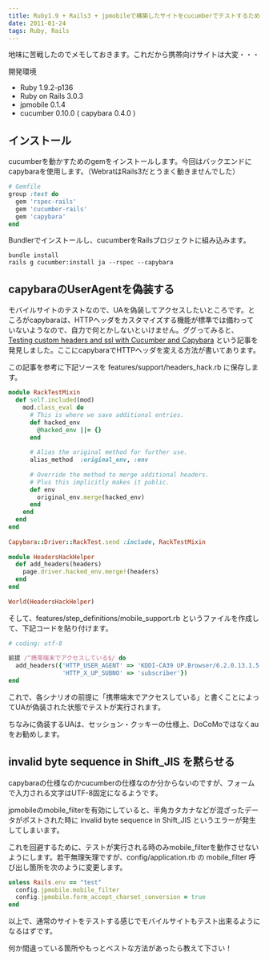 ```yaml
---
title: Ruby1.9 + Rails3 + jpmobileで構築したサイトをcucumberでテストするためのTips
date: 2011-01-24
tags: Ruby, Rails
---
```


地味に苦戦したのでメモしておきます。これだから携帯向けサイトは大変・・・

開発環境

* Ruby 1.9.2-p136
* Ruby on Rails 3.0.3
* jpmobile 0.1.4
* cucumber 0.10.0 ( capybara 0.4.0 )

## インストール

cucumberを動かすためのgemをインストールします。今回はバックエンドにcapybaraを使用します。（WebratはRails3だとうまく動きませんでした）

```ruby
# Gemfile
group :test do
  gem 'rspec-rails'
  gem 'cucumber-rails'
  gem 'capybara'
end
```

Bundlerでインストールし、cucumberをRailsプロジェクトに組み込みます。

```
bundle install
rails g cucumber:install ja --rspec --capybara
```

## capybaraのUserAgentを偽装する

モバイルサイトのテストなので、UAを偽装してアクセスしたいところです。ところがcapybaraは、HTTPヘッダをカスタマイズする機能が標準では備わっていないようなので、自力で何とかしないといけません。ググってみると、[Testing custom headers and ssl with Cucumber and Capybara](http://aflatter.de/2010/06/testing-headers-and-ssl-with-cucumber-and-capybara/) という記事を発見しました。ここにcapybaraでHTTPヘッダを変える方法が書いてあります。

この記事を参考に下記ソースを features/support/headers_hack.rb に保存します。

```ruby
module RackTestMixin
  def self.included(mod)
    mod.class_eval do
      # This is where we save additional entries.
      def hacked_env
        @hacked_env ||= {}
      end
      
      # Alias the original method for further use.
      alias_method  :original_env, :env
 
      # Override the method to merge additional headers.
      # Plus this implicitly makes it public.
      def env
        original_env.merge(hacked_env)
      end
    end
  end
end
 
Capybara::Driver::RackTest.send :include, RackTestMixin
 
module HeadersHackHelper
  def add_headers(headers)
    page.driver.hacked_env.merge!(headers)
  end
end
 
World(HeadersHackHelper)
```

そして、features/step_definitions/mobile_support.rb というファイルを作成して、下記コードを貼り付けます。

```ruby
# coding: utf-8
 
前提 /^携帯端末でアクセスしている$/ do
  add_headers({'HTTP_USER_AGENT' => 'KDDI-CA39 UP.Browser/6.2.0.13.1.5 (GUI) MMP/2.0',
               'HTTP_X_UP_SUBNO' => 'subscriber'})
end
```

これで、各シナリオの前提に「携帯端末でアクセスしている」と書くことによってUAが偽装された状態でテストが実行されます。

ちなみに偽装するUAは、セッション・クッキーの仕様上、DoCoMoではなくauをお勧めします。

## invalid byte sequence in Shift_JIS を黙らせる

capybaraの仕様なのかcucumberの仕様なのか分からないのですが、フォームで入力される文字はUTF-8固定になるようです。

jpmobileのmobile_filterを有効にしていると、半角カタカナなどが混ざったデータがポストされた時に invalid byte sequence in Shift_JIS というエラーが発生してしまいます。

これを回避するために、テストが実行される時のみmobile_filterを動作させないようにします。若干無理矢理ですが、config/application.rb の mobile_filter 呼び出し箇所を次のように変更します。

```ruby
unless Rails.env == "test"
  config.jpmobile.mobile_filter
  config.jpmobile.form_accept_charset_conversion = true
end
```

以上で、通常のサイトをテストする感じでモバイルサイトもテスト出来るようになるはずです。

何か間違っている箇所やもっとベストな方法があったら教えて下さい！

